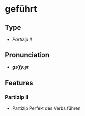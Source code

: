 # geführt
## Type
- _Partizip II_
## Pronunciation
- **_ɡəˈfyːɐ̯t_**
## Features
### Partizip II
-  Partizip Perfekt des Verbs führen
